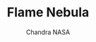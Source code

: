 ---
title: "Flame Nebula"
year: "2014"
subtitle: "Chandra NASA"
displayImg: "img/covers/Flame Nebula, 2014, Chandra NASA.jpg"
isArtworkInfo: 1
url: "http://chandra.harvard.edu/photo/2014/flame/"
newTab: 1
---